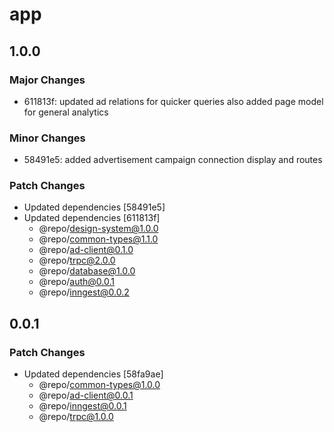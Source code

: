 # app

## 1.0.0

### Major Changes

- 611813f: updated ad relations for quicker queries also added page model for general analytics

### Minor Changes

- 58491e5: added advertisement campaign connection display and routes

### Patch Changes

- Updated dependencies [58491e5]
- Updated dependencies [611813f]
  - @repo/design-system@1.0.0
  - @repo/common-types@1.1.0
  - @repo/ad-client@0.1.0
  - @repo/trpc@2.0.0
  - @repo/database@1.0.0
  - @repo/auth@0.0.1
  - @repo/inngest@0.0.2

## 0.0.1

### Patch Changes

- Updated dependencies [58fa9ae]
  - @repo/common-types@1.0.0
  - @repo/ad-client@0.0.1
  - @repo/inngest@0.0.1
  - @repo/trpc@1.0.0

